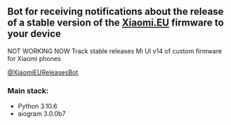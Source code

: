 ## Bot for receiving notifications about the release of a stable version of the [Xiaomi.EU](https://xiaomi.eu/community/threads/miui-14-stable-release.67685/) firmware to your device
NOT WORKING NOW 
Track stable releases Mi UI v14 of custom firmware for Xiaomi phones

[@XiaomiEUReleasesBot](https://t.me/XiaomiEUReleasesBot)

### **Main stack:**
- Python 3.10.6
- aiogram 3.0.0b7

